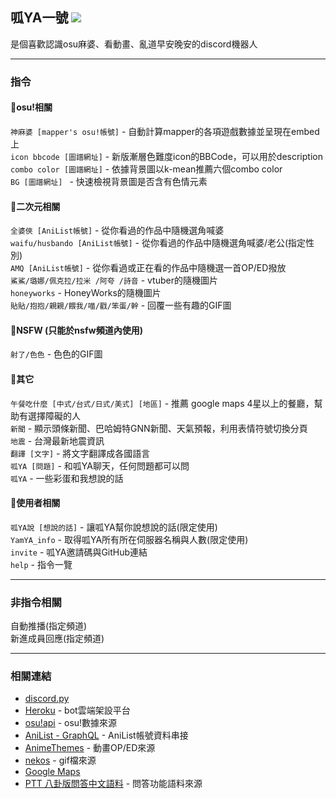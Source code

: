## 呱YA一號 [![](https://img.shields.io/badge/discord%20bot-invite-blue?style=for-the-badge&logo=discord)](https://discord.com/api/oauth2/authorize?client_id=877426954888962068&permissions=0&scope=bot)  
是個喜歡認識osu麻婆、看動畫、亂道早安晚安的discord機器人  

-----------
### 指令
#### 🍠osu!相關
```神麻婆 [mapper's osu!帳號]``` - 自動計算mapper的各項遊戲數據並呈現在embed上  
```icon bbcode [圖譜網址]``` - 新版漸層色難度icon的BBCode，可以用於description  
```combo color [圖譜網址]``` - 依據背景圖以k-mean推薦六個combo color  
```BG [圖譜網址] ``` - 快速檢視背景圖是否含有色情元素

#### 🍠二次元相關
```全婆俠 [AniList帳號]``` - 從你看過的作品中隨機選角喊婆  
```waifu/husbando [AniList帳號]``` - 從你看過的作品中隨機選角喊婆/老公(指定性別)  
```AMQ [AniList帳號]``` - 從你看過或正在看的作品中隨機選一首OP/ED撥放  
```鯊鯊/璐娜/佩克拉/拉米 /阿夸 /詩音``` - vtuber的隨機圖片  
```honeyworks``` - HoneyWorks的隨機圖片  
```貼貼/抱抱/親親/餵我/喵/戳/笨蛋/幹``` - 回覆一些有趣的GIF圖  

#### 🍠NSFW (只能於nsfw頻道內使用)
```射了/色色``` - 色色的GIF圖  

#### 🍠其它
```午餐吃什麼 [中式/台式/日式/美式] [地區]``` - 推薦 google maps 4星以上的餐廳，幫助有選擇障礙的人   
```新聞``` - 顯示頭條新聞、巴哈姆特GNN新聞、天氣預報，利用表情符號切換分頁  
```地震``` - 台灣最新地震資訊  
```翻譯 [文字]``` - 將文字翻譯成各國語言  
```呱YA [問題]``` - 和呱YA聊天，任何問題都可以問  
```呱YA``` - 一些彩蛋和我想說的話  

#### 🍠使用者相關
```呱YA說 [想說的話]``` - 讓呱YA幫你說想說的話(限定使用)  
```YamYA_info``` - 取得呱YA所有所在伺服器名稱與人數(限定使用)  
```invite``` - 呱YA邀請碼與GitHub連結  
```help``` - 指令一覽  

-----------
### 非指令相關
自動推播(指定頻道)  
新進成員回應(指定頻道)  

-----------
### 相關連結
* [discord.py](https://discordpy.readthedocs.io/en/stable/)
* [Heroku](https://www.heroku.com) - bot雲端架設平台  
* [osu!api](https://github.com/ppy/osu-api/wiki) - osu!數據來源  
* [AniList - GraphQL](https://github.com/AniList/ApiV2-GraphQL-Docs) - AniList帳號資料串接  
* [AnimeThemes](https://github.com/LetrixZ/animethemes-api) - 動畫OP/ED來源  
* [nekos](https://github.com/Nekos-life/nekos.py) - gif檔來源  
* [Google Maps](https://github.com/googlemaps/google-maps-services-python)
* [PTT 八卦版問答中文語料](https://github.com/zake7749/Gossiping-Chinese-Corpus) - 問答功能語料來源
